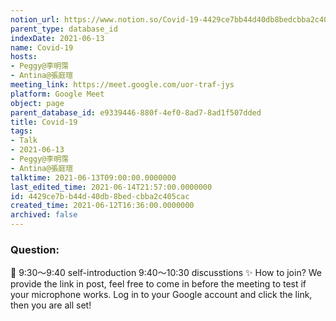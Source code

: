 ```yaml
---
notion_url: https://www.notion.so/Covid-19-4429ce7bb44d40db8bedcbba2c405cac
parent_type: database_id
indexDate: 2021-06-13
name: Covid-19
hosts:
- Peggy@李明霈
- Antina@張庭瑄
meeting_link: https://meet.google.com/uor-traf-jys
platform: Google Meet
object: page
parent_database_id: e9339446-880f-4ef0-8ad7-8ad1f507dded
title: Covid-19
tags:
- Talk
- 2021-06-13
- Peggy@李明霈
- Antina@張庭瑄
talktime: 2021-06-13T09:00:00.0000000
last_edited_time: 2021-06-14T21:57:00.0000000
id: 4429ce7b-b44d-40db-8bed-cbba2c405cac
created_time: 2021-06-12T16:36:00.0000000
archived: false
---
```


### Question:


   
   
   
   
   
📅
9:30～9:40 self-introduction
9:40～10:30 discusstions
✨
How to join?
We provide the link in post, feel free to come in before the meeting to test if your microphone works. Log in to your Google account and click the link, then you are all set!

